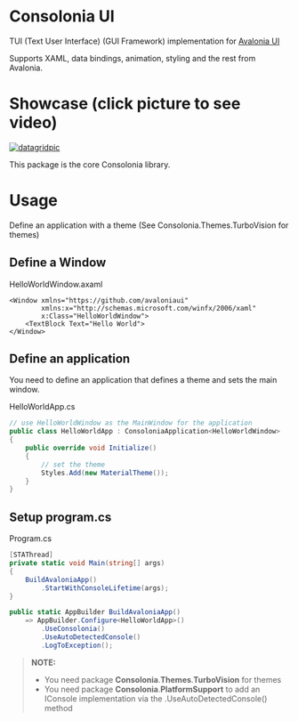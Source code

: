 # Consolonia UI
TUI (Text User Interface) (GUI Framework) implementation for [Avalonia UI](https://github.com/AvaloniaUI)

Supports XAML, data bindings, animation, styling and the rest from Avalonia.

# Showcase (click picture to see video)
[![datagridpic](https://user-images.githubusercontent.com/10516222/141980173-4eb4057a-6996-45bf-83f6-931316c98d88.png)](https://youtu.be/ttgZmbruk3Y)

This package is the core Consolonia library.

# Usage
Define an application with a theme (See Consolonia.Themes.TurboVision for themes)

## Define a Window
HelloWorldWindow.axaml
```xaml
<Window xmlns="https://github.com/avaloniaui"
        xmlns:x="http://schemas.microsoft.com/winfx/2006/xaml"
        x:Class="HelloWorldWindow">
    <TextBlock Text="Hello World">
</Window>
```

## Define an application 
You need to define an application that defines a theme and sets the main window.

HelloWorldApp.cs
```csharp
// use HelloWorldWindow as the MainWindow for the application
public class HelloWorldApp : ConsoloniaApplication<HelloWorldWindow>
{
    public override void Initialize()
    {
        // set the theme
        Styles.Add(new MaterialTheme());
    }
}
```


## Setup program.cs

Program.cs
```csharp
[STAThread]
private static void Main(string[] args)
{
    BuildAvaloniaApp()
        .StartWithConsoleLifetime(args);
}

public static AppBuilder BuildAvaloniaApp()
    => AppBuilder.Configure<HelloWorldApp>()
        .UseConsolonia()
        .UseAutoDetectedConsole()
        .LogToException();
```

> **NOTE:** 
> * You need package **Consolonia**.**Themes**.**TurboVision** for themes
> * You need package **Consolonia**.**PlatformSupport** to add an IConsole implementation via the .UseAutoDetectedConsole() method
 
